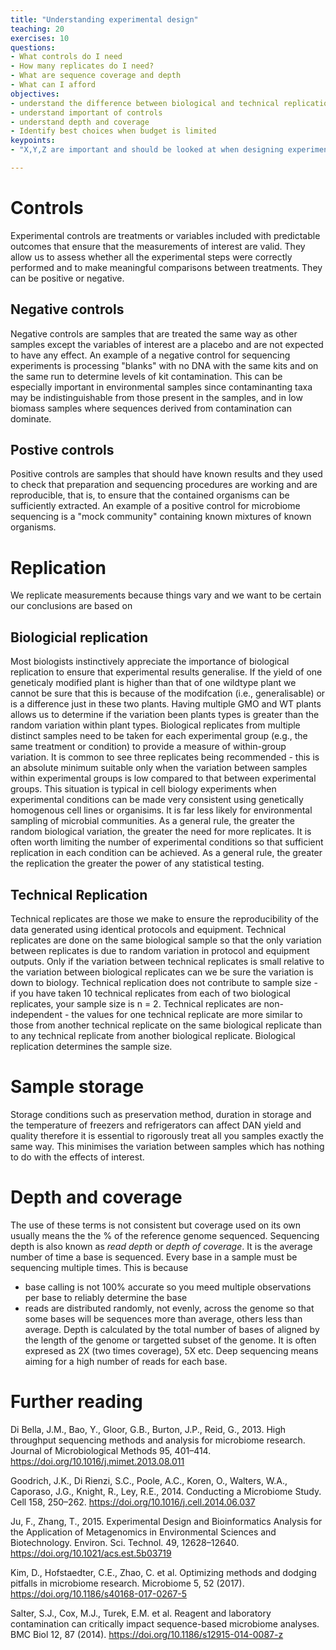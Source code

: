 ```yaml
---
title: "Understanding experimental design"
teaching: 20
exercises: 10
questions:
- What controls do I need
- How many replicates do I need?
- What are sequence coverage and depth
- What can I afford
objectives:
- understand the difference between biological and technical replication   
- understand important of controls
- understand depth and coverage
- Identify best choices when budget is limited
keypoints:
- "X,Y,Z are important and should be looked at when designing experiments"

---
```

# Controls

Experimental controls are treatments or variables included with predictable outcomes that ensure that the measurements of interest are valid. They allow us to assess whether all the experimental steps were correctly performed and to make meaningful comparisons between treatments. They can be positive or negative.

## Negative controls
Negative controls are samples that are treated the same way as other samples except the variables of interest are a placebo and are not expected to have any effect. An example of a negative control for sequencing experiments is processing "blanks" with no DNA with the same kits and on the same run to determine levels of kit contamination. This can be especially important in environmental samples since contaminanting taxa may be indistinguishable from those present in the samples, and in low biomass samples where sequences derived from contamination can dominate.

## Postive controls
Positive controls are samples that should have known results and they used to check that preparation and sequencing procedures are working and are reproducible, that is, to ensure that the contained organisms can be sufficiently extracted. An example of a positive control for microbiome sequencing is a "mock community" containing known mixtures of known organisms. 


# Replication
We replicate measurements because things vary and we want to be certain our conclusions are based on 


## Biologicial replication
Most biologists instinctively appreciate the importance of biological replication to ensure that experimental results generalise. If the yield of one geneticaly modified plant is higher than that of one wildtype plant we cannot be sure that this is because of the modifcation (i.e., generalisable) or is a difference just in these two plants. Having multiple GMO and WT plants allows us to determine if the variation been plants types is greater than the random variation within plant types.
Biological replicates from multiple distinct samples need to be taken for each experimental group (e.g., the same treatment or condition) to provide a measure of within-group variation. It is common to see three replicates being recommended - this is an absolute minimum suitable only when the variation between samples within experimental groups is low compared to that between experimental groups. This situation is typical in cell biology experiments when experimental conditions can be made very consistent using genetically homogenous cell lines or organisims. It is far less likely for environmental sampling of microbial communities. As a general rule, the greater the random biological variation, the greater the need for more replicates. It is often worth limiting the number of experimental conditions so that sufficient replication in each condition can be achieved. 
As a general rule, the greater the replication the greater the power of any statistical testing.

## Technical Replication
Technical replicates are those we make to ensure the reproducibility of the data generated using identical protocols and equipment. Technical replicates are done on the same biological sample so that the only variation between replicates is due to random variation in protocol and equipment outputs. Only if the variation between technical replicates is small relative to the variation between biological replicates can we be sure the variation is down to biology. Technical replication does not contribute to sample size - if you have taken 10 technical replicates from each of two biological replicates, your sample size is n = 2. Technical replicates are non-independent - the values for one technical replicate are more similar to those from another technical replicate on the same biological replicate than to any technical replicate from another biological replicate. Biological replication determines the sample size. 

# Sample storage
Storage conditions such as preservation method, duration in storage and the temperature of freezers and refrigerators can affect DAN yield and quality therefore it is essential to rigorously treat all you samples exactly the same way. This minimises the variation between samples which has nothing to do with the effects of interest.

# Depth and coverage
The use of these terms is not consistent but coverage used on its own usually means the the % of the reference genome sequenced.  Sequencing depth is also known as *read depth* or *depth of coverage*.  It is the average number of time a base is sequenced. Every base in a sample must be sequencing multiple times. This is because
- base calling is not 100% accurate so you meed multiple observations per base to reliably determine the base
- reads are distributed randomly, not evenly, across the genome so that some bases will be sequences more than average, others less than average. 
Depth is calculated by the total number of bases of aligned by the length of the genome or targetted subset of the genome. It is often expresed as 2X (two times coverage), 5X etc. Deep sequencing means aiming for a high number of reads for each base.


# Further reading


Di Bella, J.M., Bao, Y., Gloor, G.B., Burton, J.P., Reid, G., 2013. High throughput sequencing methods and analysis for microbiome research. Journal of Microbiological Methods 95, 401–414. https://doi.org/10.1016/j.mimet.2013.08.011

Goodrich, J.K., Di Rienzi, S.C., Poole, A.C., Koren, O., Walters, W.A., Caporaso, J.G., Knight, R., Ley, R.E., 2014. Conducting a Microbiome Study. Cell 158, 250–262. https://doi.org/10.1016/j.cell.2014.06.037

Ju, F., Zhang, T., 2015. Experimental Design and Bioinformatics Analysis for the Application of Metagenomics in Environmental Sciences and Biotechnology. Environ. Sci. Technol. 49, 12628–12640. https://doi.org/10.1021/acs.est.5b03719

Kim, D., Hofstaedter, C.E., Zhao, C. et al. Optimizing methods and dodging pitfalls in microbiome research. Microbiome 5, 52 (2017). https://doi.org/10.1186/s40168-017-0267-5

Salter, S.J., Cox, M.J., Turek, E.M. et al. Reagent and laboratory contamination can critically impact sequence-based microbiome analyses. BMC Biol 12, 87 (2014). https://doi.org/10.1186/s12915-014-0087-z
